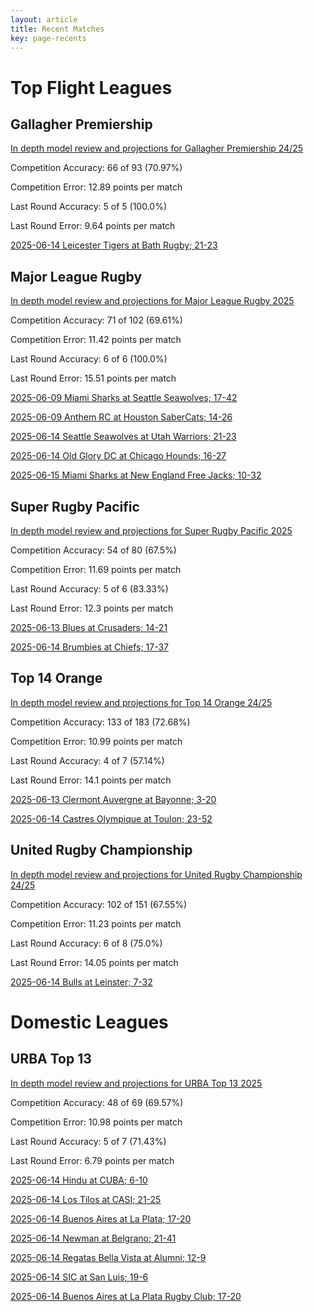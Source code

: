 ```yaml
---  
layout: article  
title: Recent Matches  
key: page-recents  
---
```

# Top Flight Leagues

## Gallagher Premiership


[In depth model review and projections for Gallagher Premiership 24/25](comp_files/Gallagher_Premiership_24/25)

Competition Accuracy: 66 of 93 (70.97%)

Competition Error: 12.89 points per match

Last Round Accuracy: 5 of 5 (100.0%)

Last Round Error: 9.64 points per match

[2025-06-14 Leicester Tigers at Bath Rugby; 21-23](reviews//2025-06-14-BathRugby-LeicesterTigers)
## Major League Rugby


[In depth model review and projections for Major League Rugby 2025](comp_files/Major_League_Rugby_2025)

Competition Accuracy: 71 of 102 (69.61%)

Competition Error: 11.42 points per match

Last Round Accuracy: 6 of 6 (100.0%)

Last Round Error: 15.51 points per match

[2025-06-09 Miami Sharks at Seattle Seawolves; 17-42](reviews//2025-06-09-SeattleSeawolves-MiamiSharks)

[2025-06-09 Anthem RC at Houston SaberCats; 14-26](reviews//2025-06-09-HoustonSaberCats-AnthemRC)

[2025-06-14 Seattle Seawolves at Utah Warriors; 21-23](reviews//2025-06-14-UtahWarriors-SeattleSeawolves)

[2025-06-14 Old Glory DC at Chicago Hounds; 16-27](reviews//2025-06-14-ChicagoHounds-OldGloryDC)

[2025-06-15 Miami Sharks at New England Free Jacks; 10-32](reviews//2025-06-15-NewEnglandFreeJacks-MiamiSharks)
## Super Rugby Pacific


[In depth model review and projections for Super Rugby Pacific 2025](comp_files/Super_Rugby_Pacific_2025)

Competition Accuracy: 54 of 80 (67.5%)

Competition Error: 11.69 points per match

Last Round Accuracy: 5 of 6 (83.33%)

Last Round Error: 12.3 points per match

[2025-06-13 Blues at Crusaders; 14-21](reviews//2025-06-13-Crusaders-Blues)

[2025-06-14 Brumbies at Chiefs; 17-37](reviews//2025-06-14-Chiefs-Brumbies)
## Top 14 Orange


[In depth model review and projections for Top 14 Orange 24/25](comp_files/Top_14_Orange_24/25)

Competition Accuracy: 133 of 183 (72.68%)

Competition Error: 10.99 points per match

Last Round Accuracy: 4 of 7 (57.14%)

Last Round Error: 14.1 points per match

[2025-06-13 Clermont Auvergne at Bayonne; 3-20](reviews//2025-06-13-Bayonne-ClermontAuvergne)

[2025-06-14 Castres Olympique at Toulon; 23-52](reviews//2025-06-14-Toulon-CastresOlympique)
## United Rugby Championship


[In depth model review and projections for United Rugby Championship 24/25](comp_files/United_Rugby_Championship_24/25)

Competition Accuracy: 102 of 151 (67.55%)

Competition Error: 11.23 points per match

Last Round Accuracy: 6 of 8 (75.0%)

Last Round Error: 14.05 points per match

[2025-06-14 Bulls at Leinster; 7-32](reviews//2025-06-14-Leinster-Bulls)
# Domestic Leagues

## URBA Top 13


[In depth model review and projections for URBA Top 13 2025](comp_files/URBA_Top_13_2025)

Competition Accuracy: 48 of 69 (69.57%)

Competition Error: 10.98 points per match

Last Round Accuracy: 5 of 7 (71.43%)

Last Round Error: 6.79 points per match

[2025-06-14 Hindu at CUBA; 6-10](reviews//2025-06-14-CUBA-Hindu)

[2025-06-14 Los Tilos at CASI; 21-25](reviews//2025-06-14-CASI-LosTilos)

[2025-06-14 Buenos Aires at La Plata; 17-20](reviews//2025-06-14-LaPlata-BuenosAires)

[2025-06-14 Newman at Belgrano; 21-41](reviews//2025-06-14-Belgrano-Newman)

[2025-06-14 Regatas Bella Vista at Alumni; 12-9](reviews//2025-06-14-Alumni-RegatasBellaVista)

[2025-06-14 SIC at San Luis; 19-6](reviews//2025-06-14-SanLuis-SIC)

[2025-06-14 Buenos Aires at La Plata Rugby Club; 17-20](reviews//2025-06-14-LaPlataRugbyClub-BuenosAires)